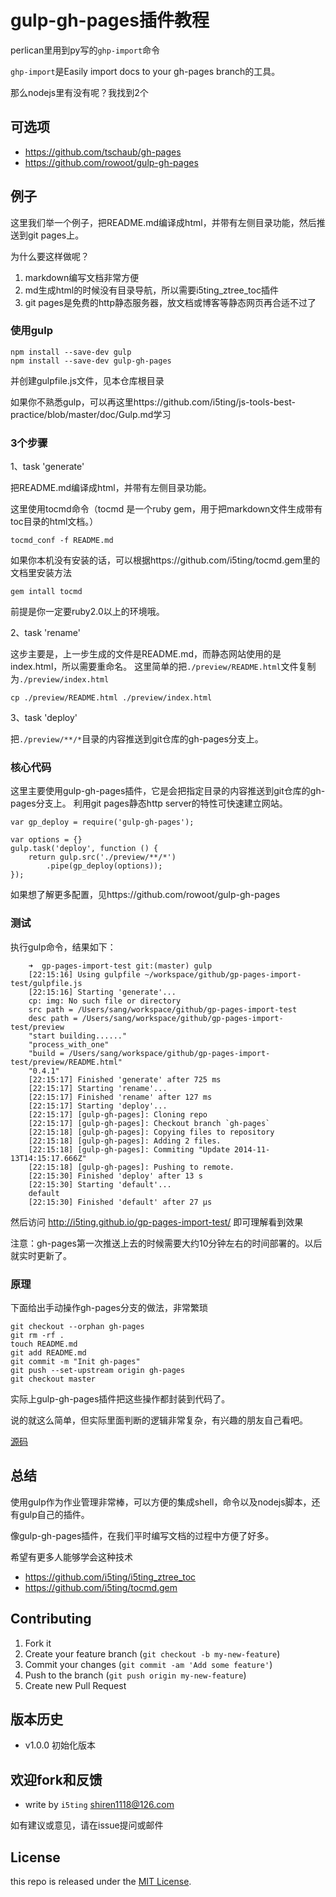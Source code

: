 gulp-gh-pages插件教程
====================

perlican里用到py写的`ghp-import`命令

`ghp-import`是Easily import docs to your gh-pages branch的工具。

那么nodejs里有没有呢？我找到2个

## 可选项

- https://github.com/tschaub/gh-pages
- https://github.com/rowoot/gulp-gh-pages

## 例子

这里我们举一个例子，把README.md编译成html，并带有左侧目录功能，然后推送到git pages上。

为什么要这样做呢？

1. markdown编写文档非常方便
2. md生成html的时候没有目录导航，所以需要i5ting_ztree_toc插件
3. git pages是免费的http静态服务器，放文档或博客等静态网页再合适不过了

### 使用gulp

```
npm install --save-dev gulp
npm install --save-dev gulp-gh-pages
```

并创建gulpfile.js文件，见本仓库根目录

如果你不熟悉gulp，可以再这里https://github.com/i5ting/js-tools-best-practice/blob/master/doc/Gulp.md学习

### 3个步骤

1、task 'generate'

把README.md编译成html，并带有左侧目录功能。

这里使用tocmd命令（tocmd 是一个ruby gem，用于把markdown文件生成带有toc目录的html文档。）

	tocmd_conf -f README.md 
	
如果你本机没有安装的话，可以根据https://github.com/i5ting/tocmd.gem里的文档里安装方法

	gem intall tocmd
	
前提是你一定要ruby2.0以上的环境哦。

2、task 'rename'

这步主要是，上一步生成的文件是README.md，而静态网站使用的是index.html，所以需要重命名。
这里简单的把`./preview/README.html`文件复制为`./preview/index.html`

```
cp ./preview/README.html ./preview/index.html
```

3、task 'deploy'

把`./preview/**/*`目录的内容推送到git仓库的gh-pages分支上。

### 核心代码

这里主要使用gulp-gh-pages插件，它是会把指定目录的内容推送到git仓库的gh-pages分支上。
利用git pages静态http server的特性可快速建立网站。


```
var gp_deploy = require('gulp-gh-pages');

var options = {}
gulp.task('deploy', function () {
    return gulp.src('./preview/**/*')
        .pipe(gp_deploy(options));
});
```

如果想了解更多配置，见https://github.com/rowoot/gulp-gh-pages

### 测试

执行gulp命令，结果如下：

```
	➜  gp-pages-import-test git:(master) gulp
	[22:15:16] Using gulpfile ~/workspace/github/gp-pages-import-test/gulpfile.js
	[22:15:16] Starting 'generate'...
	cp: img: No such file or directory
	src path = /Users/sang/workspace/github/gp-pages-import-test
	desc path = /Users/sang/workspace/github/gp-pages-import-test/preview
	"start building......"
	"process_with_one"
	"build = /Users/sang/workspace/github/gp-pages-import-test/preview/README.html"
	"0.4.1"
	[22:15:17] Finished 'generate' after 725 ms
	[22:15:17] Starting 'rename'...
	[22:15:17] Finished 'rename' after 127 ms
	[22:15:17] Starting 'deploy'...
	[22:15:17] [gulp-gh-pages]: Cloning repo
	[22:15:17] [gulp-gh-pages]: Checkout branch `gh-pages`
	[22:15:18] [gulp-gh-pages]: Copying files to repository
	[22:15:18] [gulp-gh-pages]: Adding 2 files.
	[22:15:18] [gulp-gh-pages]: Commiting "Update 2014-11-13T14:15:17.666Z"
	[22:15:18] [gulp-gh-pages]: Pushing to remote.
	[22:15:30] Finished 'deploy' after 13 s
	[22:15:30] Starting 'default'...
	default
	[22:15:30] Finished 'default' after 27 μs
```

然后访问 http://i5ting.github.io/gp-pages-import-test/ 即可理解看到效果

注意：gh-pages第一次推送上去的时候需要大约10分钟左右的时间部署的。以后就实时更新了。

### 原理

下面给出手动操作gh-pages分支的做法，非常繁琐

```
git checkout --orphan gh-pages
git rm -rf .
touch README.md
git add README.md
git commit -m "Init gh-pages"
git push --set-upstream origin gh-pages
git checkout master
```

实际上gulp-gh-pages插件把这些操作都封装到代码了。

说的就这么简单，但实际里面判断的逻辑非常复杂，有兴趣的朋友自己看吧。

[源码](https://github.com/rowoot/gulp-gh-pages)

## 总结

使用gulp作为作业管理非常棒，可以方便的集成shell，命令以及nodejs脚本，还有gulp自己的插件。

像gulp-gh-pages插件，在我们平时编写文档的过程中方便了好多。

希望有更多人能够学会这种技术

- https://github.com/i5ting/i5ting_ztree_toc
- https://github.com/i5ting/tocmd.gem

## Contributing

1. Fork it
2. Create your feature branch (`git checkout -b my-new-feature`)
3. Commit your changes (`git commit -am 'Add some feature'`)
4. Push to the branch (`git push origin my-new-feature`)
5. Create new Pull Request


## 版本历史

- v1.0.0 初始化版本

## 欢迎fork和反馈

- write by `i5ting` shiren1118@126.com

如有建议或意见，请在issue提问或邮件

## License

this repo is released under the [MIT
License](http://www.opensource.org/licenses/MIT).
